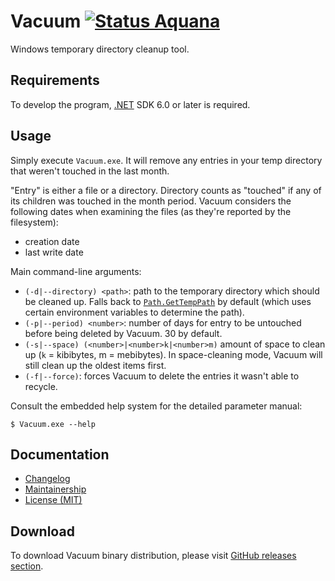 Vacuum [![Status Aquana][status-aquana]][andivionian-status-classifier]
======

Windows temporary directory cleanup tool.

Requirements
------------

To develop the program, [.NET][dotnet] SDK 6.0 or later is required.

Usage
-----

Simply execute `Vacuum.exe`. It will remove any entries in your temp directory
that weren't touched in the last month.

"Entry" is either a file or a directory. Directory counts as "touched" if any of
its children was touched in the month period. Vacuum considers the following
dates when examining the files (as they're reported by the filesystem):

- creation date
- last write date

Main command-line arguments:

- `(-d|--directory) <path>`: path to the temporary directory which should be
  cleaned up. Falls back to [`Path.GetTempPath`][path.get-temp-path] by default
  (which uses certain environment variables to determine the path).
- `(-p|--period) <number>`: number of days for entry to be untouched before
  being deleted by Vacuum. 30 by default.
- `(-s|--space) (<number>|<number>k|<number>m)` amount of space to clean up (`k`
  = kibibytes, m = mebibytes). In space-cleaning mode, Vacuum will still clean
  up the oldest items first.
- `(-f|--force)`: forces Vacuum to delete the entries it wasn't able to recycle.

Consult the embedded help system for the detailed parameter manual:

```console
$ Vacuum.exe --help
```

Documentation
-------------

- [Changelog][changelog]
- [Maintainership][maintainership]
- [License (MIT)][license]

Download
--------

To download Vacuum binary distribution, please visit [GitHub releases
section][releases].

[andivionian-status-classifier]: https://github.com/ForNeVeR/andivionian-status-classifier
[changelog]: ./CHANGELOG.md
[dotnet]: https://dot.net/
[license]: ./LICENSE.md
[maintainership]: ./MAINTAINERSHIP.md
[path.get-temp-path]: https://docs.microsoft.com/en-us/dotnet/api/system.io.path.gettemppath?view=net-5.0&tabs=windows
[releases]: https://github.com/ForNeVeR/Vacuum/releases

[status-aquana]: https://img.shields.io/badge/status-aquana-yellowgreen.svg
